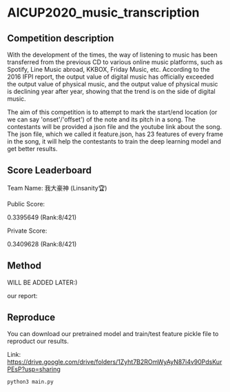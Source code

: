 # AICUP2020_music_transcription

## Competition description

With the development of the times, the way of listening to music has been transferred from the previous CD to various online music platforms, such as Spotify, 
Line Music abroad, KKBOX, Friday Music, etc. According to the 2016 IFPI report, the output value of digital music has officially exceeded the output 
value of physical music, and the output value of physical music is declining year after year, showing that the trend is on the side of digital music.

The aim of this competition is to attempt to mark the start/end location (or we can say 'onset'/'offset') of the note and its pitch in a song. The contestants will be provided a json file and the youtube link about the song. The json file, which we called it feature.json, has 23 features of every frame in the song, it will help the contestants to train the deep learning model and get better results. 

## Score Leaderboard
Team Name: 我大豪神 (Linsanity:trophy:)

Public Score:

0.3395649 (Rank:8/421)

Private Score:

0.3409628 (Rank:8/421)

## Method

WILL BE ADDED LATER:)

our report:

## Reproduce

You can download our pretrained model and train/test feature pickle file to reproduct our results.

Link: https://drive.google.com/drive/folders/1Zyht7B2ROmWyAyN87i4v90PdsKurPEsP?usp=sharing
```
python3 main.py 
```
